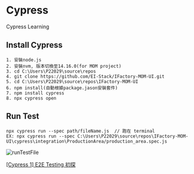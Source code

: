 # Cypress
Cypress Learning

## Install Cypress
```
1. 安裝node.js
2. 安裝nvm, 版本切換至14.16.0(for MOM project)
3. cd C:\Users\P22029\source\repos
4. git clone https://github.com/EI-Stack/IFactory-MOM-UI.git
5. cd C:\Users\P22029\source\repos\IFactory-MOM-UI
6. npm install(自動根據package.jason安裝套件)
7. npm install cypress
8. npx cypress open
```

## Run Test
```
npx cypress run --spec path/fileName.js  // 跑在 terminal
EX: npx cypress run --spec C:\Users\P22029\source\repos\IFactory-MOM-UI\cypress\integration\ProductionArea/production_area.spec.js
```
![runTestFile](https://user-images.githubusercontent.com/96610052/166855857-834418aa-908f-4ef4-a249-68d058e7f37e.png)


[[Cypress 1] E2E Testing 初探](https://medium.com/hannah-lin/cypress-e2e-testing-%E5%88%9D%E6%8E%A2-a10eca3c0cf7)<br/>

